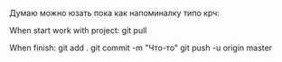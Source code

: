 Думаю можно юзать пока как напоминалку типо
крч:



When start work with project: 
git pull

When finish:
git add .
git commit -m "Что-то"
git push -u origin master
